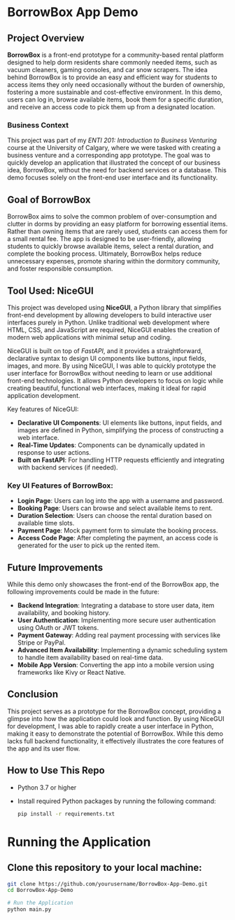 # BorrowBox App Demo

## Project Overview

**BorrowBox** is a front-end prototype for a community-based rental platform designed to help dorm residents share commonly needed items, such as vacuum cleaners, gaming consoles, and car snow scrapers. The idea behind BorrowBox is to provide an easy and efficient way for students to access items they only need occasionally without the burden of ownership, fostering a more sustainable and cost-effective environment. In this demo, users can log in, browse available items, book them for a specific duration, and receive an access code to pick them up from a designated location.

### Business Context
This project was part of my *ENTI 201: Introduction to Business Venturing* course at the University of Calgary, where we were tasked with creating a business venture and a corresponding app prototype. The goal was to quickly develop an application that illustrated the concept of our business idea, BorrowBox, without the need for backend services or a database. This demo focuses solely on the front-end user interface and its functionality.

## Goal of BorrowBox

BorrowBox aims to solve the common problem of over-consumption and clutter in dorms by providing an easy platform for borrowing essential items. Rather than owning items that are rarely used, students can access them for a small rental fee. The app is designed to be user-friendly, allowing students to quickly browse available items, select a rental duration, and complete the booking process. Ultimately, BorrowBox helps reduce unnecessary expenses, promote sharing within the dormitory community, and foster responsible consumption.

## Tool Used: NiceGUI

This project was developed using **NiceGUI**, a Python library that simplifies front-end development by allowing developers to build interactive user interfaces purely in Python. Unlike traditional web development where HTML, CSS, and JavaScript are required, NiceGUI enables the creation of modern web applications with minimal setup and coding.

NiceGUI is built on top of *FastAPI*, and it provides a straightforward, declarative syntax to design UI components like buttons, input fields, images, and more. By using NiceGUI, I was able to quickly prototype the user interface for BorrowBox without needing to learn or use additional front-end technologies. It allows Python developers to focus on logic while creating beautiful, functional web interfaces, making it ideal for rapid application development.

Key features of NiceGUI:
- **Declarative UI Components**: UI elements like buttons, input fields, and images are defined in Python, simplifying the process of constructing a web interface.
- **Real-Time Updates**: Components can be dynamically updated in response to user actions.
- **Built on FastAPI**: For handling HTTP requests efficiently and integrating with backend services (if needed).

### Key UI Features of BorrowBox:
- **Login Page**: Users can log into the app with a username and password.
- **Booking Page**: Users can browse and select available items to rent.
- **Duration Selection**: Users can choose the rental duration based on available time slots.
- **Payment Page**: Mock payment form to simulate the booking process.
- **Access Code Page**: After completing the payment, an access code is generated for the user to pick up the rented item.

## Future Improvements

While this demo only showcases the front-end of the BorrowBox app, the following improvements could be made in the future:

- **Backend Integration**: Integrating a database to store user data, item availability, and booking history.
- **User Authentication**: Implementing more secure user authentication using OAuth or JWT tokens.
- **Payment Gateway**: Adding real payment processing with services like Stripe or PayPal.
- **Advanced Item Availability**: Implementing a dynamic scheduling system to handle item availability based on real-time data.
- **Mobile App Version**: Converting the app into a mobile version using frameworks like Kivy or React Native.

## Conclusion

This project serves as a prototype for the BorrowBox concept, providing a glimpse into how the application could look and function. By using NiceGUI for development, I was able to rapidly create a user interface in Python, making it easy to demonstrate the potential of BorrowBox. While this demo lacks full backend functionality, it effectively illustrates the core features of the app and its user flow.

## How to Use This Repo

- Python 3.7 or higher
- Install required Python packages by running the following command:
  
  ```bash
  pip install -r requirements.txt
# Running the Application

## Clone this repository to your local machine:

```bash
git clone https://github.com/yourusername/BorrowBox-App-Demo.git
cd BorrowBox-App-Demo 

# Run the Application
python main.py
